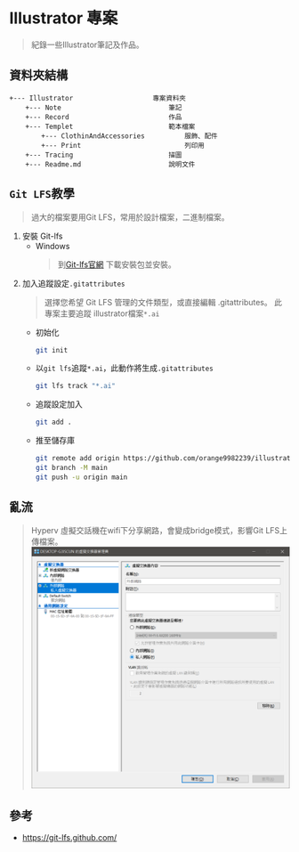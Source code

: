 # Illustrator 專案

> 紀錄一些Illustrator筆記及作品。

## 資料夾結構
```
+--- Illustrator                    專案資料夾
    +--- Note                           筆記
    +--- Record                         作品
    +--- Templet                        範本檔案
        +--- ClothinAndAccessories          服飾、配件
        +--- Print                          列印用
    +--- Tracing                        描圖
    +--- Readme.md                      說明文件
```

## `Git LFS`教學
> 過大的檔案要用Git LFS，常用於設計檔案，二進制檔案。

1. 安裝 Git-lfs
    * Windows
        > 到[Git-lfs官網](https://git-lfs.github.com/) 下載安裝包並安裝。
2. 加入追蹤設定`.gitattributes`
   > 選擇您希望 Git LFS 管理的文件類型，或直接編輯 .gitattributes。
   > 此專案主要追蹤 illustrator檔案`*.ai`
   * 初始化
        ``` bash
        git init
        ```
   * 以`git lfs`追蹤`*.ai`，此動作將生成`.gitattributes`
        ``` bash
        git lfs track "*.ai"
        ```
   * 追蹤設定加入
        ``` bash
        git add .
        ```
   * 推至儲存庫
        ``` bash
        git remote add origin https://github.com/orange9982239/illustrator.git
        git branch -M main
        git push -u origin main
        ```

## 亂流
> Hyperv 虛擬交話機在wifi下分享網路，會變成bridge模式，影響Git LFS上傳檔案。
![暫時關掉分享網路給VM](https://raw.githubusercontent.com/orange9982239/ImageHosting/master/images/20220424205639.png)

## 參考
   * https://git-lfs.github.com/